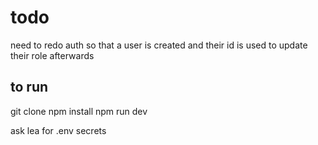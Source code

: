 # todo
need to redo auth so that a user is created and their id is used to update their role afterwards

## to run
git clone
npm install
npm run dev


ask lea for .env secrets